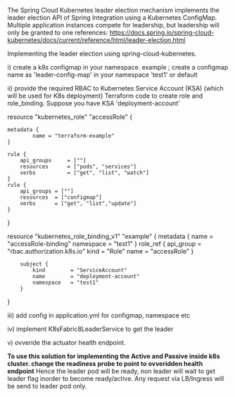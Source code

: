 The Spring Cloud Kubernetes leader election mechanism implements the leader election API of Spring Integration using a Kubernetes ConfigMap. Multiple application instances compete for leadership, but leadership will only be granted to one
references: https://docs.spring.io/spring-cloud-kubernetes/docs/current/reference/html/leader-election.html

Implementing the leader election using spring-cloud-kubernetes.



i) create a k8s configmap in your namespace.
example ; create a configmap name as 'leader-config-map' in your namespace 'test1' or default

ii) provide the required RBAC to Kubernetes Service Account (KSA) (which will be used for K8s deployment)
Terraform  code to create role and role_binding. Suppose you have  KSA 'deployment-account'

resource "kubernetes_role" "accessRole" {

    metadata {
            name = "terraform-example"
    }

    rule {
        api_groups     = [""]
        resources      = ["pods", "services"]
        verbs          = ["get", "list", "watch"]
    }
    rule {
        api_groups = [""]
        resources  = ["configmap"]
        verbs      = ["get", "list","update"]
    }
}

resource "kubernetes_role_binding_v1" "example" {
        metadata {
            name      = "accessRole-binding"
            namespace = "test1"
        }
        role_ref {
            api_group = "rbac.authorization.k8s.io"
            kind      = "Role"
            name      = "accessRole"
        }
        
        subject {
            kind        = "ServiceAccount"
            name        = "deployment-account"
            namespace   = "test1"
        }
}


iii) add config in application.yml for configmap, namespace etc

iv) implement K8sFabric8LeaderService to get the leader

v) ovveride the actuator health endpoint.

**To use this solution for implementing the Active and Passive inside k8s cluster.
change the readiness probe to point to ovveridden health endpoint**
Hence the leader pod will be ready, non leader will wait to get leader flag inorder to become ready/active.
Any request via LB/Ingress will be send to leader pod only.


